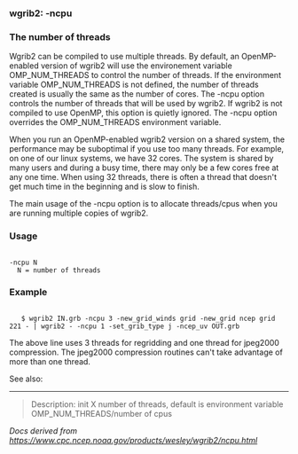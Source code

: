 
### wgrib2: -ncpu



### The number of threads



Wgrib2 can be compiled to use multiple threads. By
default, an OpenMP-enabled version of wgrib2 will use the environement 
variable OMP\_NUM\_THREADS to control the number of threads.
If the environment variable OMP\_NUM\_THREADS is not
defined, the number of threads created is usually the same as the number
of cores. The -ncpu option controls the number of threads
that will be used by wgrib2. If wgrib2 is not compiled to use OpenMP, this
option is quietly ignored. The -ncpu option overrides
the OMP\_NUM\_THREADS environment variable.


When you run an OpenMP-enabled wgrib2 version on a shared system, the 
performance may be suboptimal if you use too many threads. For example, on one of 
our linux systems, we have 32 cores. The system is shared by many users and 
during a busy time, there may only be a few cores free at any one time. When
using 32 threads, there is often a thread that doesn't get much time in the beginning 
and is slow to finish.


The main usage of the -ncpu option is to allocate
threads/cpus when you are running multiple copies of wgrib2. 


### Usage




```

-ncpu N
  N = number of threads

```

### Example



```

   $ wgrib2 IN.grb -ncpu 3 -new_grid_winds grid -new_grid ncep grid 221 - | wgrib2 - -ncpu 1 -set_grib_type j -ncep_uv OUT.grb

```


The above line uses 3 threads for regridding and one thread for jpeg2000 compression. The jpeg2000
compression routines can't take advantage of more than one thread. 

See also: 














----

>Description: init  X      number of threads, default is environment variable OMP_NUM_THREADS/number of cpus

_Docs derived from <https://www.cpc.ncep.noaa.gov/products/wesley/wgrib2/ncpu.html>_